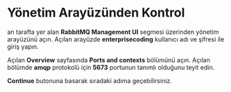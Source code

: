 # Yönetim Arayüzünden Kontrol

an tarafta yer alan **RabbitMQ Management UI** segmesi üzerinden yönetim arayüzünü açın.
Açılan arayüzde **enterprisecoding** kullanıcı adı ve şifresi ile giriş yapın.

Açılan **Overview** sayfasında **Ports and contexts** bölümünü açın. Açılan bölümde **amqp** protokolü için **5673** portunun tanımlı olduğunu teyit edin.

**Continue** butonuna basarak sıradaki adıma geçebilirsiniz.